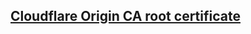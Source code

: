 ## [Cloudflare Origin CA root certificate](https://developers.cloudflare.com/ssl/origin-configuration/origin-ca/#cloudflare-origin-ca-root-certificate)
